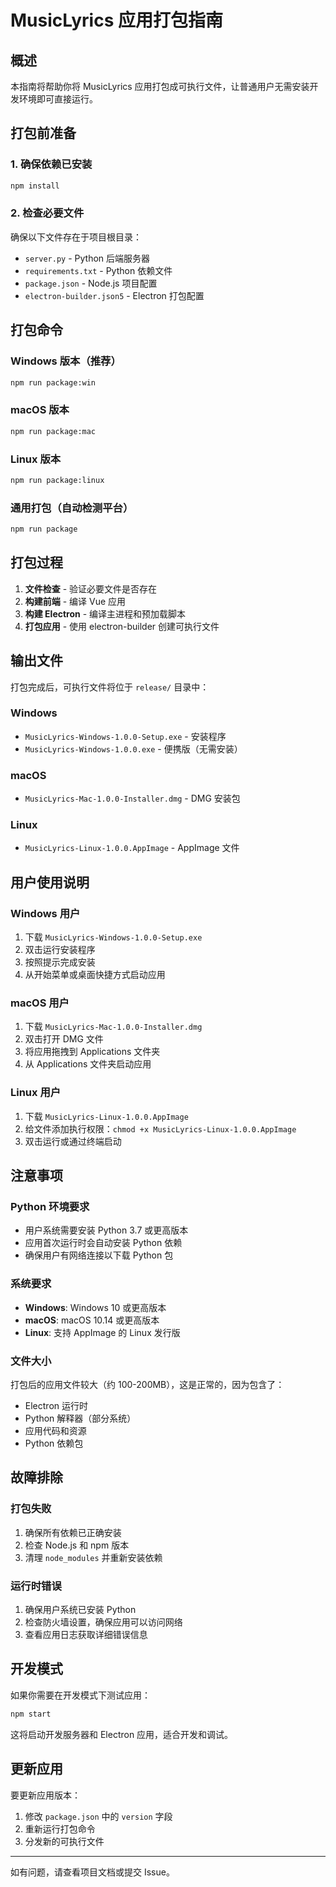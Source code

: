 # MusicLyrics 应用打包指南

## 概述

本指南将帮助你将 MusicLyrics 应用打包成可执行文件，让普通用户无需安装开发环境即可直接运行。

## 打包前准备

### 1. 确保依赖已安装
```bash
npm install
```

### 2. 检查必要文件
确保以下文件存在于项目根目录：
- `server.py` - Python 后端服务器
- `requirements.txt` - Python 依赖文件
- `package.json` - Node.js 项目配置
- `electron-builder.json5` - Electron 打包配置

## 打包命令

### Windows 版本（推荐）
```bash
npm run package:win
```

### macOS 版本
```bash
npm run package:mac
```

### Linux 版本
```bash
npm run package:linux
```

### 通用打包（自动检测平台）
```bash
npm run package
```

## 打包过程

1. **文件检查** - 验证必要文件是否存在
2. **构建前端** - 编译 Vue 应用
3. **构建 Electron** - 编译主进程和预加载脚本
4. **打包应用** - 使用 electron-builder 创建可执行文件

## 输出文件

打包完成后，可执行文件将位于 `release/` 目录中：

### Windows
- `MusicLyrics-Windows-1.0.0-Setup.exe` - 安装程序
- `MusicLyrics-Windows-1.0.0.exe` - 便携版（无需安装）

### macOS
- `MusicLyrics-Mac-1.0.0-Installer.dmg` - DMG 安装包

### Linux
- `MusicLyrics-Linux-1.0.0.AppImage` - AppImage 文件

## 用户使用说明

### Windows 用户
1. 下载 `MusicLyrics-Windows-1.0.0-Setup.exe`
2. 双击运行安装程序
3. 按照提示完成安装
4. 从开始菜单或桌面快捷方式启动应用

### macOS 用户
1. 下载 `MusicLyrics-Mac-1.0.0-Installer.dmg`
2. 双击打开 DMG 文件
3. 将应用拖拽到 Applications 文件夹
4. 从 Applications 文件夹启动应用

### Linux 用户
1. 下载 `MusicLyrics-Linux-1.0.0.AppImage`
2. 给文件添加执行权限：`chmod +x MusicLyrics-Linux-1.0.0.AppImage`
3. 双击运行或通过终端启动

## 注意事项

### Python 环境要求
- 用户系统需要安装 Python 3.7 或更高版本
- 应用首次运行时会自动安装 Python 依赖
- 确保用户有网络连接以下载 Python 包

### 系统要求
- **Windows**: Windows 10 或更高版本
- **macOS**: macOS 10.14 或更高版本
- **Linux**: 支持 AppImage 的 Linux 发行版

### 文件大小
打包后的应用文件较大（约 100-200MB），这是正常的，因为包含了：
- Electron 运行时
- Python 解释器（部分系统）
- 应用代码和资源
- Python 依赖包

## 故障排除

### 打包失败
1. 确保所有依赖已正确安装
2. 检查 Node.js 和 npm 版本
3. 清理 `node_modules` 并重新安装依赖

### 运行时错误
1. 确保用户系统已安装 Python
2. 检查防火墙设置，确保应用可以访问网络
3. 查看应用日志获取详细错误信息

## 开发模式

如果你需要在开发模式下测试应用：
```bash
npm start
```

这将启动开发服务器和 Electron 应用，适合开发和调试。

## 更新应用

要更新应用版本：
1. 修改 `package.json` 中的 `version` 字段
2. 重新运行打包命令
3. 分发新的可执行文件

---

如有问题，请查看项目文档或提交 Issue。 